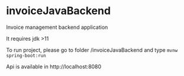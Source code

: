 # invoiceJavaBackend
Invoice management backend application

It requires jdk >11

To run project, please go to folder /invoiceJavaBackend and type <code>mvnw spring-boot:run</code>

Api is available in http://localhost:8080
